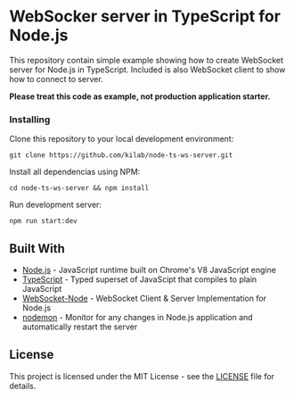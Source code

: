 # WebSocker server in TypeScript for Node.js

This repository contain simple example showing how to create WebSocket server for Node.js in TypeScript. Included is also WebSocket client to show how to connect to server.

**Please treat this code as example, not production application starter.**

### Installing

Clone this repository to your local development environment:

```
git clone https://github.com/kilab/node-ts-ws-server.git
```

Install all dependencias using NPM:

```
cd node-ts-ws-server && npm install
```

Run development server:

```
npm run start:dev
```

## Built With

* [Node.js](https://nodejs.org/) - JavaScript runtime built on Chrome's V8 JavaScript engine
* [TypeScript](https://www.typescriptlang.org/) - Typed superset of JavaScipt that compiles to plain JavaScript
* [WebSocket-Node](https://github.com/theturtle32/WebSocket-Node) - WebSocket Client & Server Implementation for Node.js
* [nodemon](https://github.com/remy/nodemon) - Monitor for any changes in Node.js application and automatically restart the server

## License

This project is licensed under the MIT License - see the [LICENSE](LICENSE) file for details.
